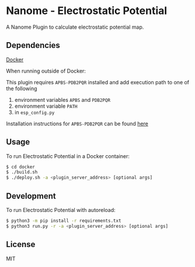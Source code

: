 # Nanome - Electrostatic Potential

A Nanome Plugin to calculate electrostatic potential map.

## Dependencies

[Docker](https://docs.docker.com/get-docker/)

When running outside of Docker:

This plugin requires `APBS-PDB2PQR` installed and add execution path to one of the following
1) environment variables `APBS` and `PDB2PQR`
2) environment variable `PATH`
3) in `esp_config.py`

Installation instructions for `APBS-PDB2PQR` can be found [here](https://apbs-pdb2pqr.readthedocs.io/)

## Usage

To run Electrostatic Potential in a Docker container:

```sh
$ cd docker
$ ./build.sh
$ ./deploy.sh -a <plugin_server_address> [optional args]
```

## Development

To run Electrostatic Potential with autoreload:

```sh
$ python3 -m pip install -r requirements.txt
$ python3 run.py -r -a <plugin_server_address> [optional args]
```

## License

MIT
